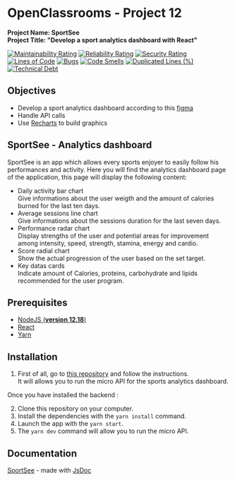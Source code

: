 # OpenClassrooms - Project 12
**Project Name: SportSee**  
**Project Title: "Develop a sport analytics dashboard with React"**  

[![Maintainability Rating](https://sonarcloud.io/api/project_badges/measure?project=RmiMekaa_RemiRoeland_12_25-11-2021&metric=sqale_rating)](https://sonarcloud.io/summary/new_code?id=RmiMekaa_RemiRoeland_12_25-11-2021)
[![Reliability Rating](https://sonarcloud.io/api/project_badges/measure?project=RmiMekaa_RemiRoeland_12_25-11-2021&metric=reliability_rating)](https://sonarcloud.io/summary/new_code?id=RmiMekaa_RemiRoeland_12_25-11-2021)
[![Security Rating](https://sonarcloud.io/api/project_badges/measure?project=RmiMekaa_RemiRoeland_12_25-11-2021&metric=security_rating)](https://sonarcloud.io/summary/new_code?id=RmiMekaa_RemiRoeland_12_25-11-2021)  
[![Lines of Code](https://sonarcloud.io/api/project_badges/measure?project=RmiMekaa_RemiRoeland_12_25-11-2021&metric=ncloc)](https://sonarcloud.io/summary/new_code?id=RmiMekaa_RemiRoeland_12_25-11-2021)
[![Bugs](https://sonarcloud.io/api/project_badges/measure?project=RmiMekaa_RemiRoeland_12_25-11-2021&metric=bugs)](https://sonarcloud.io/summary/new_code?id=RmiMekaa_RemiRoeland_12_25-11-2021)
[![Code Smells](https://sonarcloud.io/api/project_badges/measure?project=RmiMekaa_RemiRoeland_12_25-11-2021&metric=code_smells)](https://sonarcloud.io/summary/new_code?id=RmiMekaa_RemiRoeland_12_25-11-2021)
[![Duplicated Lines (%)](https://sonarcloud.io/api/project_badges/measure?project=RmiMekaa_RemiRoeland_12_25-11-2021&metric=duplicated_lines_density)](https://sonarcloud.io/summary/new_code?id=RmiMekaa_RemiRoeland_12_25-11-2021)
[![Technical Debt](https://sonarcloud.io/api/project_badges/measure?project=RmiMekaa_RemiRoeland_12_25-11-2021&metric=sqale_index)](https://sonarcloud.io/summary/new_code?id=RmiMekaa_RemiRoeland_12_25-11-2021)

## Objectives
 - Develop a sport analytics dashboard according to this [figma](https://www.figma.com/file/BMomGVZqLZb811mDMShpLu/UI-design-Sportify-FR?node-id=0%3A1)
 - Handle API calls
 - Use [Recharts](https://recharts.org/en-US/) to build graphics

## SportSee - Analytics dashboard

SportSee is an app which allows every sports enjoyer to easily follow his performances and activity.
Here you will find the analytics dashboard page of the application, this page will display the following content:

- Daily activity bar chart  
Give informations about the user weigth and the amount of calories burned for the last ten days.
- Average sessions line chart  
Give informations about the sessions duration for the last seven days.
- Performance radar chart  
Display strengths of the user and potential areas for improvement among intensity, speed, strength, stamina, energy and cardio.
- Score radial chart  
Show the actual progression of the user based on the set target.
- Key datas cards  
Indicate amount of Calories, proteins, carbohydrate and lipids recommended for the user program.

## Prerequisites

- [NodeJS (**version 12.18**)](https://nodejs.org/en/)
- [React](https://fr.reactjs.org/)
- [Yarn](https://yarnpkg.com/)

## Installation

1. First of all, go to [this repository](https://github.com/OpenClassrooms-Student-Center/P9-front-end-dashboard) and follow the instructions.  
It will allows you to run the micro API for the sports analytics dashboard.  

Once you have installed the backend :

2. Clone this repository on your computer.
3. Install the dependencies with the `yarn install` command.
4. Launch the app with the `yarn start`.
5. The `yarn dev` command will allow you to run the micro API.

## Documentation

[SportSee](https://rmimekaa.github.io/RemiRoeland_12_25-11-2021/index.html) - made with [JsDoc](https://jsdoc.app/)

